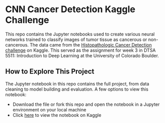 # CNN Cancer Detection Kaggle Challenge
This repo contains the Jupyter notebooks used to create various neural networks trained to classify images of tumor tissue as cancerous or non-cancerous. The data came from the [Histopathologic Cancer Detection challenge](https://www.kaggle.com/c/histopathologic-cancer-detection) on Kaggle. This served as the assignment for week 3 in DTSA 5511: Introduction to Deep Learning at the University of Colorado Boulder.

## How to Explore This Project
The Jupyter notebook in this repo contains the full project, from data cleaning to model building and evaluation. A few options to view this notebook:
 * Download the file or fork this repo and open the notebook in a Jupyter environment on your local machine
 * Click [here](https://www.kaggle.com/code/ccozad/week-3-cnn-cancer-detection-mini-project) to view the notebook on Kaggle
